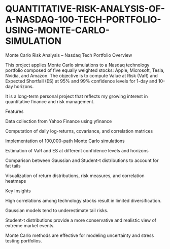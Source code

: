 # QUANTITATIVE-RISK-ANALYSIS-OF-A-NASDAQ-100-TECH-PORTFOLIO-USING-MONTE-CARLO-SIMULATION
Monte Carlo Risk Analysis – Nasdaq Tech Portfolio
Overview

This project applies Monte Carlo simulations to a Nasdaq technology portfolio composed of five equally weighted stocks: Apple, Microsoft, Tesla, Nvidia, and Amazon. The objective is to compute Value at Risk (VaR) and Expected Shortfall (ES) at 95% and 99% confidence levels for 1-day and 10-day horizons.

It is a long-term personal project that reflects my growing interest in quantitative finance and risk management.

Features

Data collection from Yahoo Finance using yfinance

Computation of daily log-returns, covariance, and correlation matrices

Implementation of 100,000-path Monte Carlo simulations

Estimation of VaR and ES at different confidence levels and horizons

Comparison between Gaussian and Student-t distributions to account for fat tails

Visualization of return distributions, risk measures, and correlation heatmaps

Key Insights

High correlations among technology stocks result in limited diversification.

Gaussian models tend to underestimate tail risks.

Student-t distributions provide a more conservative and realistic view of extreme market events.

Monte Carlo methods are effective for modeling uncertainty and stress testing portfolios.

